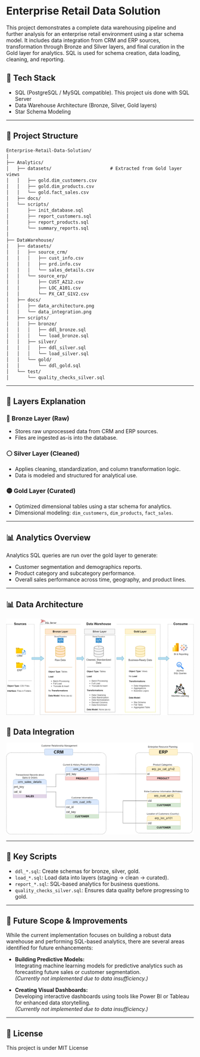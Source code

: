# Enterprise Retail Data Solution

This project demonstrates a complete data warehousing pipeline and further analysis for an enterprise retail environment using a star schema model. It includes data integration from CRM and ERP sources, transformation through Bronze and Silver layers, and final curation in the Gold layer for analytics. SQL is used for schema creation, data loading, cleaning, and reporting.

## 🔧 Tech Stack

- SQL (PostgreSQL / MySQL compatible). This project uis done with SQL Server
- Data Warehouse Architecture (Bronze, Silver, Gold layers)
- Star Schema Modeling

---

## 📁 Project Structure

```
Enterprise-Retail-Data-Solution/
│
├── Analytics/
│   ├── datasets/                      # Extracted from Gold layer views
│   │   ├── gold.dim_customers.csv
│   │   ├── gold.dim_products.csv
│   │   └── gold.fact_sales.csv
│   ├── docs/
│   └── scripts/
│       ├── init_database.sql
│       ├── report_customers.sql
│       ├── report_products.sql
│       └── summary_reports.sql
│
├── DataWarehouse/
│   ├── datasets/
│   │   ├── source_crm/
│   │   │   ├── cust_info.csv
│   │   │   ├── prd.info.csv
│   │   │   └── sales_details.csv
│   │   └── source_erp/
│   │       ├── CUST_AZ12.csv
│   │       ├── LOC_A101.csv
│   │       └── PX_CAT_G1V2.csv
│   ├── docs/
│   │   ├── data_architecture.png
│   │   └── data_integration.png
│   ├── scripts/
│   │   ├── bronze/
│   │   │   ├── ddl_bronze.sql
│   │   │   └── load_bronze.sql
│   │   ├── silver/
│   │   │   ├── ddl_silver.sql
│   │   │   └── load_silver.sql
│   │   └── gold/
│   │       └── ddl_gold.sql
│   └── test/
│       └── quality_checks_silver.sql
```

---

## 🧱 Layers Explanation

### 🔹 Bronze Layer (Raw)
- Stores raw unprocessed data from CRM and ERP sources.
- Files are ingested as-is into the database.

### ⚪ Silver Layer (Cleaned)
- Applies cleaning, standardization, and column transformation logic.
- Data is modeled and structured for analytical use.

### 🟡 Gold Layer (Curated)
- Optimized dimensional tables using a star schema for analytics.
- Dimensional modeling: `dim_customers`, `dim_products`, `fact_sales`.

---

## 📊 Analytics Overview

Analytics SQL queries are run over the gold layer to generate:
- Customer segmentation and demographics reports.
- Product category and subcategory performance.
- Overall sales performance across time, geography, and product lines.

---

## 📊 Data Architecture

![Data Architecture](DataWarehouse/docs/data_architecture.png)

## 🔗 Data Integration

![Data Integration](DataWarehouse/docs/data_integration.png)

---

## 📌 Key Scripts

- `ddl_*.sql`: Create schemas for bronze, silver, gold.
- `load_*.sql`: Load data into layers (staging → clean → curated).
- `report_*.sql`: SQL-based analytics for business questions.
- `quality_checks_silver.sql`: Ensures data quality before progressing to gold.

---

## 🚀 Future Scope & Improvements

While the current implementation focuses on building a robust data warehouse and performing SQL-based analytics, there are several areas identified for future enhancements:

- **Building Predictive Models:**  
  Integrating machine learning models for predictive analytics such as forecasting future sales or customer segmentation.  
  *(Currently not implemented due to data insufficiency.)*

- **Creating Visual Dashboards:**  
  Developing interactive dashboards using tools like Power BI or Tableau for enhanced data storytelling.  
  *(Currently not implemented due to data insufficiency.)*

---

## 🧾 License

This project is under MIT License
